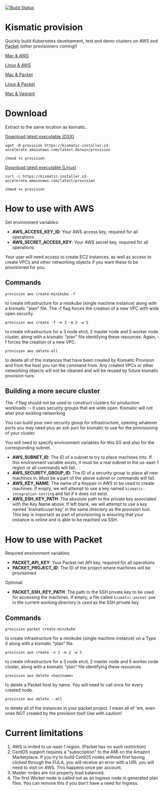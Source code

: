 [![Build Status](https://snap-ci.com/apprenda/kismatic-provision/branch/master/build_image)](https://snap-ci.com/apprenda/kismatic-provision/branch/master)

# Kismatic provision

Quickly build Kubernetes development, test and demo clusters on AWS and [Packet](https://packet.net) (other provisioners coming!)

[Mac & AWS](docs/macaws.md)

[Linux & AWS](docs/linuxaws.md)

[Mac & Packet](docs/macpacket.md)

[Linux & Packet](docs/linuxpacket.md)

[Mac & Vagrant](docs/macvagrant.md)

# Download

Extract to the same location as kismatic.

[Download latest executable (OSX)](https://kismatic-installer.s3-accelerate.amazonaws.com/latest-darwin/provision)

`wget -O provision https://kismatic-installer.s3-accelerate.amazonaws.com/latest-darwin/provision`

`chmod +x provision`

[Download latest executable (Linux)](https://kismatic-installer.s3-accelerate.amazonaws.com/latest/provision)

`curl -L https://kismatic-installer.s3-accelerate.amazonaws.com/latest/provision`

`chmod +x provision`

# How to use with AWS

Set environment variables:

* **AWS_ACCESS_KEY_ID**: Your AWS access key, required for all operations
* **AWS_SECRET_ACCESS_KEY**: Your AWS secret key, required for all operations

Your user will need access to create EC2 instances, as well as access to create VPCs and other 
networking objects if you want these to be provisioned for you.

## Commands

`provision aws create-minikube -f`

to create infrastructure for a minikube (single machine instance) along with a kismatic "plan" 
file. The -f flag forces the creation of a new VPC with wide open security.

`provision aws create -f -e 3 -m 2 -w 5`

to create infrastructure for a 3 node etcd, 2 master node and 5 worker node cluster, along with 
a kismatic "plan" file identifying these resources. Again, -f forces the creation of a new VPC.

`provision aws delete-all`

to delete all of the instances that have been created by Kismatic Provision and from the host you
run the command from. Any created VPCs or other networking objects will not be cleaned and will
be reused by future kismatic provision runs.

## Building a more secure cluster

The -f flag should not be used to construct clusters for production workloads -- it uses security
groups that are wide open. Kismatic will not alter your existing networking

You can build your own security group for infrastructure, opening whatever ports you may need plus
an ssh port for kismatic to use for the provisioning of your cluster.

You will need to specify environment variables for this SG and also for the corresponding subnet.

*  **AWS_SUBNET_ID**: The ID of a subnet to try to place machines into. If this environment variable exists,
                      it must be a real subnet in the us-east-1 region or all commands will fail.
*  **AWS_SECURITY_GROUP_ID**: The ID of a security group to place all new machines in. Must be a part of the
                              above subnet or commands will fail.
*  **AWS_KEY_NAME**: The name of a Keypair in AWS to be used to create machines. If empty, we will attempt
                     to use a key named `kismatic-integration-testing` and fail if it does not exist.
*  **AWS_SSH_KEY_PATH**: The absolute path to the private key associated with the Key Name above. If left blank,
                    we will attempt to use a key named 'kismaticuser.key' in the same directory as the
		    provision tool. This key is important as part of provisioning is ensuring that your
		    instance is online and is able to be reached via SSH.

# How to use with Packet

Required environment variables:

* **PACKET_API_KEY**: Your Packet.net API key, required for all operations
* **PACKET_PROJECT_ID**: The ID of the project where machines will be provisioned

Optional:

* **PACKET_SSH_KEY_PATH**: The path to the SSH private key to be used for accessing the machines. If empty, 
			    a file called `kismatic-packet.pem` in the current working directory is used as 
			    the SSH private key.

## Commands
`provision packet create-minikube`

to create infrastructure for a minikube (single machine instance) on a Type 0 along with a kismatic "plan" 
file.

`provision aws create -e 3 -m 2 -w 5`

to create infrastructure for a 3 node etcd, 2 master node and 5 worker node cluster, along with 
a kismatic "plan" file identifying these resources.

`provision aws delete <hostname>`

to delete a Packet host by name. You will need to call once for every created node.

`provision aws delete --all`

to delete all of the instances in your packet project. I mean all of 'em, even ones NOT created by the provision tool! Use with caution!

# Current limitations

1. AWS is imited to us-east-1 region. (Packet has no such restriction)
2. CentOS support requires a "subscription" to the AMI on the Amazon Marketplace. If you try to build CentOS nodes without first having clicked through the EULA, you will receive an error with a URL you will need to visit on AWS. This happens once per account.
3. Master nodes are not properly load balanced.
4. The first Worker node is called out as an Ingress node in generated plan files. You can remove this if you don't have a need for Ingress.
